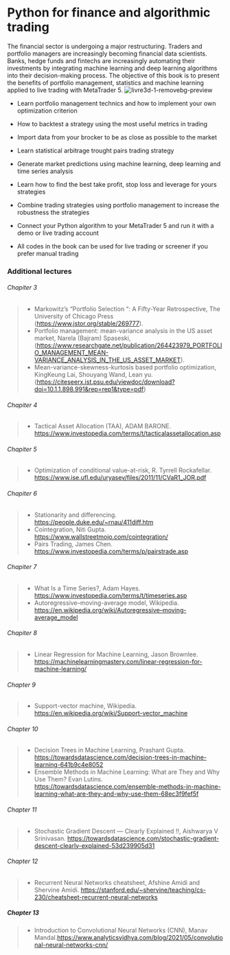 # Python for finance and algorithmic trading 

The financial sector is undergoing a major restructuring. Traders and portfolio managers are increasingly becoming financial data scientists. Banks, hedge funds and fintechs are increasingly automating their investments by integrating machine learning and deep learning algorithms into their decision-making process. The objective of this book is to present the benefits of portfolio management, statistics and machine learning applied to live trading with MetaTrader 5. ![livre3d-1-removebg-preview](https://user-images.githubusercontent.com/82716153/133404192-818e0114-0e7f-44fa-8a37-8a87d0ea49da.png)



* Learn portfolio management technics and how to implement your own optimization criterion

* How to backtest a strategy using the most useful metrics in trading

* Import data from your brocker to be as close as possible to the market

* Learn statistical arbitrage trought pairs trading strategy

* Generate market predictions using machine learning, deep learning and time series analysis

* Learn how to find the best take profit, stop loss and leverage for yours strategies

* Combine trading strategies using portfolio management to increase the robustness the strategies

* Connect your Python algorithm to your MetaTrader 5 and run it with a demo or live trading account 

* All codes in the book can be used for live trading or screener if you prefer manual trading



### Additional lectures
###### Chapiter 3
> * Markowitz’s “Portfolio Selection “: A Fifty-Year Retrospective, The University of Chicago Press (https://www.jstor.org/stable/269777).
> * Portfolio management: mean-variance analysis in the US asset market, Narela (Bajram) Spaseski, (https://www.researchgate.net/publication/264423979_PORTFOLIO_MANAGEMENT_MEAN-VARIANCE_ANALYSIS_IN_THE_US_ASSET_MARKET).
> * Mean-variance-skewness-kurtosis based portfolio optimization, KingKeung Lai, Shouyang Wand, Lean yu. (https://citeseerx.ist.psu.edu/viewdoc/download?doi=10.1.1.898.991&rep=rep1&type=pdf)

###### Chapiter 4
> * Tactical Asset Allocation (TAA),  ADAM BARONE. https://www.investopedia.com/terms/t/tacticalassetallocation.asp

###### Chapiter 5
> * Optimization of conditional value-at-risk, R. Tyrrell Rockafellar. https://www.ise.ufl.edu/uryasev/files/2011/11/CVaR1_JOR.pdf

###### Chapiter 6
> * Stationarity and differencing. https://people.duke.edu/~rnau/411diff.htm
> * Cointegration, Niti Gupta. https://www.wallstreetmojo.com/cointegration/
> * Pairs Trading, James Chen. https://www.investopedia.com/terms/p/pairstrade.asp

###### Chapiter 7
> * What Is a Time Series?,  Adam Hayes. https://www.investopedia.com/terms/t/timeseries.asp
> * Autoregressive–moving-average model, Wikipedia. https://en.wikipedia.org/wiki/Autoregressive–moving-average_model

###### Chapiter 8
> * Linear Regression for Machine Learning, Jason Brownlee. https://machinelearningmastery.com/linear-regression-for-machine-learning/

###### Chapter 9
> * Support-vector machine, Wikipedia. https://en.wikipedia.org/wiki/Support-vector_machine

###### Chapter 10
> * Decision Trees in Machine Learning, Prashant Gupta. https://towardsdatascience.com/decision-trees-in-machine-learning-641b9c4e8052
> * Ensemble Methods in Machine Learning: What are They and Why Use Them? Evan Lutins. https://towardsdatascience.com/ensemble-methods-in-machine-learning-what-are-they-and-why-use-them-68ec3f9fef5f

###### Chapter 11
> * Stochastic Gradient Descent — Clearly Explained !!, Aishwarya V Srinivasan. https://towardsdatascience.com/stochastic-gradient-descent-clearly-explained-53d239905d31

###### Chapter 12
> * Recurrent Neural Networks cheatsheet,  Afshine Amidi and Shervine Amidi. https://stanford.edu/~shervine/teaching/cs-230/cheatsheet-recurrent-neural-networks

##### Chapter 13
> * Introduction to Convolutional Neural Networks (CNN), Manav Mandal.https://www.analyticsvidhya.com/blog/2021/05/convolutional-neural-networks-cnn/

